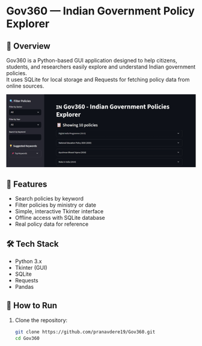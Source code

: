 # Gov360 — Indian Government Policy Explorer

## 📌 Overview
Gov360 is a Python-based GUI application designed to help citizens, students, and researchers easily explore and understand Indian government policies.  
It uses SQLite for local storage and Requests for fetching policy data from online sources.


![Gov360 homepage](homepage.jpeg)

## 🚀 Features
- Search policies by keyword
- Filter policies by ministry or date
- Simple, interactive Tkinter interface
- Offline access with SQLite database
- Real policy data for reference

## 🛠 Tech Stack
- Python 3.x
- Tkinter (GUI)
- SQLite
- Requests
- Pandas

## 📂 How to Run
1. Clone the repository:
   ```bash
   git clone https://github.com/pranavdere19/Gov360.git
   cd Gov360
